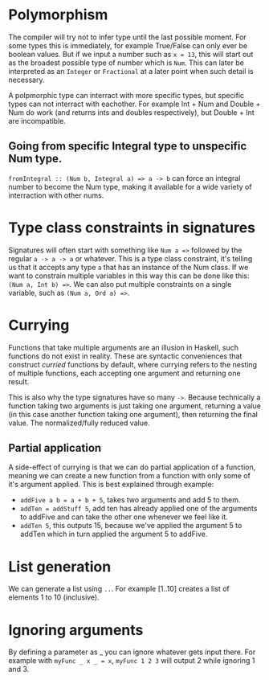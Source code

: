 # Polymorphism
The compiler will try not to infer type until the last possible moment. For some types this is immediately, for example True/False can only ever be boolean values. But if we input a number such as `x = 13`, this will start out as the broadest possible type of number which is `Num`. This can later be interpreted as an `Integer` or `Fractional` at a later point when such detail is necessary.

A polpmorphic type can interract with more specific types, but specific types can not interract with eachother. For example Int + Num and Double + Num do work (and returns ints and doubles respectively), but Double + Int are incompatible.

## Going from specific Integral type to unspecific Num type.
`fromIntegral :: (Num b, Integral a) => a -> b` can force an integral number to become the Num type, making it available for a wide variety of interraction with other nums.

# Type class constraints in signatures
Signatures will often start with something like `Num a =>` followed by the regular `a -> a -> a` or whatever. This is a type class constraint, it's telling us that it accepts any type `a` that has an instance of the Num class. If we want to constrain multiple variables in this way this can be done like this: `(Num a, Int b) =>`. We can also put multiple constraints on a single variable, such as `(Num a, Ord a) =>`.

# Currying
Functions that take multiple arguments are an illusion in Haskell, such functions do not exist in reality. These are syntactic conveniences that construct *curried* functions by default, where currying refers to the nesting of multiple functions, each accepting one argument and returning one result.

This is also why the type signatures have so many `->`. Because technically a function taking two arguments is just taking one argument, returning a value (in this case another function taking one argument), then returning the final value. The normalized/fully reduced value.

## Partial application
A side-effect of currying is that we can do partial application of a function, meaning we can create a new function from a function with only some of it's argument applied. This is best explained through example:
- `addFive a b = a + b + 5`, takes two arguments and add 5 to them.
- `addTen = addStuff 5`, add ten has already applied one of the arguments to addFive and can take the other one whenever we feel like it.
- `addTen 5`, this outputs 15, because we've applied the argument 5 to addTen which in turn applied the argument 5 to addFive.

# List generation
We can generate a list using `..`. For example [1..10] creates a list of elements 1 to 10 (inclusive).

# Ignoring arguments
By defining a parameter as _ you can ignore whatever gets input there. For example with `myFunc _ x _ = x`, `myFunc 1 2 3` will output 2 while ignoring 1 and 3.
